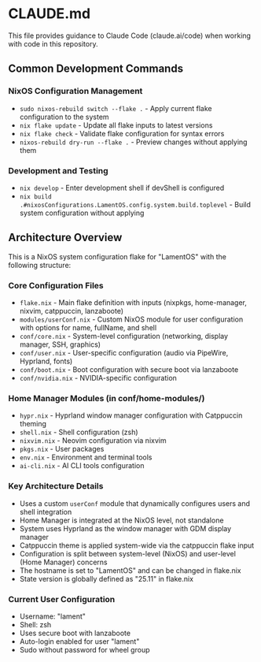 # CLAUDE.md

This file provides guidance to Claude Code (claude.ai/code) when working with code in this repository.

## Common Development Commands

### NixOS Configuration Management
- `sudo nixos-rebuild switch --flake .` - Apply current flake configuration to the system
- `nix flake update` - Update all flake inputs to latest versions
- `nix flake check` - Validate flake configuration for syntax errors
- `nixos-rebuild dry-run --flake .` - Preview changes without applying them

### Development and Testing
- `nix develop` - Enter development shell if devShell is configured
- `nix build .#nixosConfigurations.LamentOS.config.system.build.toplevel` - Build system configuration without applying

## Architecture Overview

This is a NixOS system configuration flake for "LamentOS" with the following structure:

### Core Configuration Files
- `flake.nix` - Main flake definition with inputs (nixpkgs, home-manager, nixvim, catppuccin, lanzaboote)
- `modules/userConf.nix` - Custom NixOS module for user configuration with options for name, fullName, and shell
- `conf/core.nix` - System-level configuration (networking, display manager, SSH, graphics)
- `conf/user.nix` - User-specific configuration (audio via PipeWire, Hyprland, fonts)
- `conf/boot.nix` - Boot configuration with secure boot via lanzaboote
- `conf/nvidia.nix` - NVIDIA-specific configuration

### Home Manager Modules (in conf/home-modules/)
- `hypr.nix` - Hyprland window manager configuration with Catppuccin theming
- `shell.nix` - Shell configuration (zsh)
- `nixvim.nix` - Neovim configuration via nixvim
- `pkgs.nix` - User packages
- `env.nix` - Environment and terminal tools
- `ai-cli.nix` - AI CLI tools configuration

### Key Architecture Details
- Uses a custom `userConf` module that dynamically configures users and shell integration
- Home Manager is integrated at the NixOS level, not standalone
- System uses Hyprland as the window manager with GDM display manager
- Catppuccin theme is applied system-wide via the catppuccin flake input
- Configuration is split between system-level (NixOS) and user-level (Home Manager) concerns
- The hostname is set to "LamentOS" and can be changed in flake.nix
- State version is globally defined as "25.11" in flake.nix

### Current User Configuration
- Username: "lament"
- Shell: zsh
- Uses secure boot with lanzaboote
- Auto-login enabled for user "lament"
- Sudo without password for wheel group
